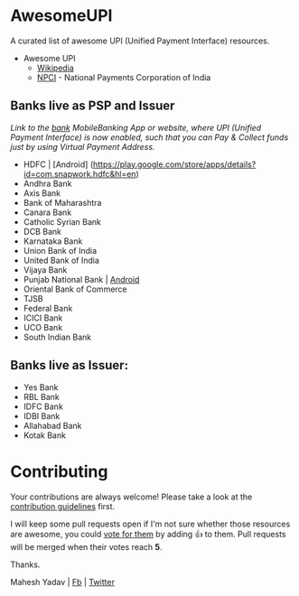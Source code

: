 # AwesomeUPI
A curated list of awesome UPI (Unified Payment Interface) resources.

- Awesome UPI
  - [Wikipedia](https://en.wikipedia.org/wiki/Unified_Payments_Interface)
  - [NPCI](http://www.npci.org.in/UPI_Background.aspx) - National Payments Corporation of India
  
## Banks live as PSP and Issuer

*Link to the [bank](http://www.npci.org.in/UPI_Livemembers.aspx)  MobileBanking App or website, where UPI (Unified Payment Interface) is now enabled, such that you can Pay & Collect funds just by using Virtual Payment Address.* 

* HDFC | [Android] (https://play.google.com/store/apps/details?id=com.snapwork.hdfc&hl=en)
* Andhra Bank
* Axis Bank
* Bank of Maharashtra
* Canara Bank
* Catholic Syrian Bank
* DCB Bank
* Karnataka Bank
* Union Bank of India
* United Bank of India
* Vijaya Bank
* Punjab National Bank | [Android](https://play.google.com/store/apps/details?id=com.fss.pnbpsp)
* Oriental Bank of Commerce
* TJSB
* Federal Bank
* ICICI Bank
* UCO Bank
* South Indian Bank

## Banks live as Issuer:

* Yes Bank
* RBL Bank
* IDFC Bank
* IDBI Bank
* Allahabad Bank
* Kotak Bank

# Contributing

Your contributions are always welcome! Please take a look at the [contribution guidelines](https://github.com/fostinno/AwesomeUPI/blob/master/CONTRIBUTING.md) first.

I will keep some pull requests open if I'm not sure whether those resources are awesome, you could [vote for them](https://github.com/fostinno/AwesomeUPI/pulls) by adding :+1: to them. Pull requests will be merged when their votes reach **5**.

Thanks.

Mahesh Yadav | [Fb](http://facebook.com/maheshkumaryadav)  |  [Twitter](http://twitter.com/maheshyadav)
